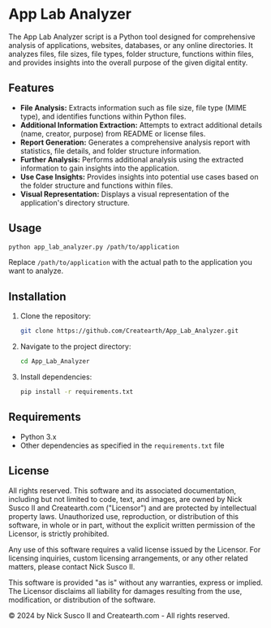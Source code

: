 # App Lab Analyzer

The App Lab Analyzer script is a Python tool designed for comprehensive analysis of applications, websites, databases, or any online directories. It analyzes files, file sizes, file types, folder structure, functions within files, and provides insights into the overall purpose of the given digital entity.

## Features

- **File Analysis:** Extracts information such as file size, file type (MIME type), and identifies functions within Python files.
- **Additional Information Extraction:** Attempts to extract additional details (name, creator, purpose) from README or license files.
- **Report Generation:** Generates a comprehensive analysis report with statistics, file details, and folder structure information.
- **Further Analysis:** Performs additional analysis using the extracted information to gain insights into the application.
- **Use Case Insights:** Provides insights into potential use cases based on the folder structure and functions within files.
- **Visual Representation:** Displays a visual representation of the application's directory structure.

## Usage

```bash
python app_lab_analyzer.py /path/to/application
```

Replace `/path/to/application` with the actual path to the application you want to analyze.

## Installation

1. Clone the repository:

   ```bash
   git clone https://github.com/Createarth/App_Lab_Analyzer.git
   ```

2. Navigate to the project directory:

   ```bash
   cd App_Lab_Analyzer
   ```

3. Install dependencies:

   ```bash
   pip install -r requirements.txt
   ```

## Requirements

- Python 3.x
- Other dependencies as specified in the `requirements.txt` file

## License

All rights reserved. This software and its associated documentation, including but not limited to code, text, and images, are owned by Nick Susco II and Createarth.com ("Licensor") and are protected by intellectual property laws. Unauthorized use, reproduction, or distribution of this software, in whole or in part, without the explicit written permission of the Licensor, is strictly prohibited.

Any use of this software requires a valid license issued by the Licensor. For licensing inquiries, custom licensing arrangements, or any other related matters, please contact Nick Susco II.

This software is provided "as is" without any warranties, express or implied. The Licensor disclaims all liability for damages resulting from the use, modification, or distribution of the software.

© 2024 by Nick Susco II and Createarth.com - All rights reserved.

